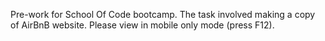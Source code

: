 Pre-work for School Of Code bootcamp. The task involved making a copy of AirBnB website.
Please view in mobile only mode (press F12).
